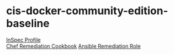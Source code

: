 # cis-docker-community-edition-baseline

[InSpec Profile](https://github.com/mitre/docker-ce-cis-baseline)			
[Chef Remediation Cookbook](https://github.com/mitre/chef-cis-docker-ce-hardening)
[Ansible Remediation Role](https://github.com/mitre/ansible-cis-docker-ce-hardening)


<Weather/>

